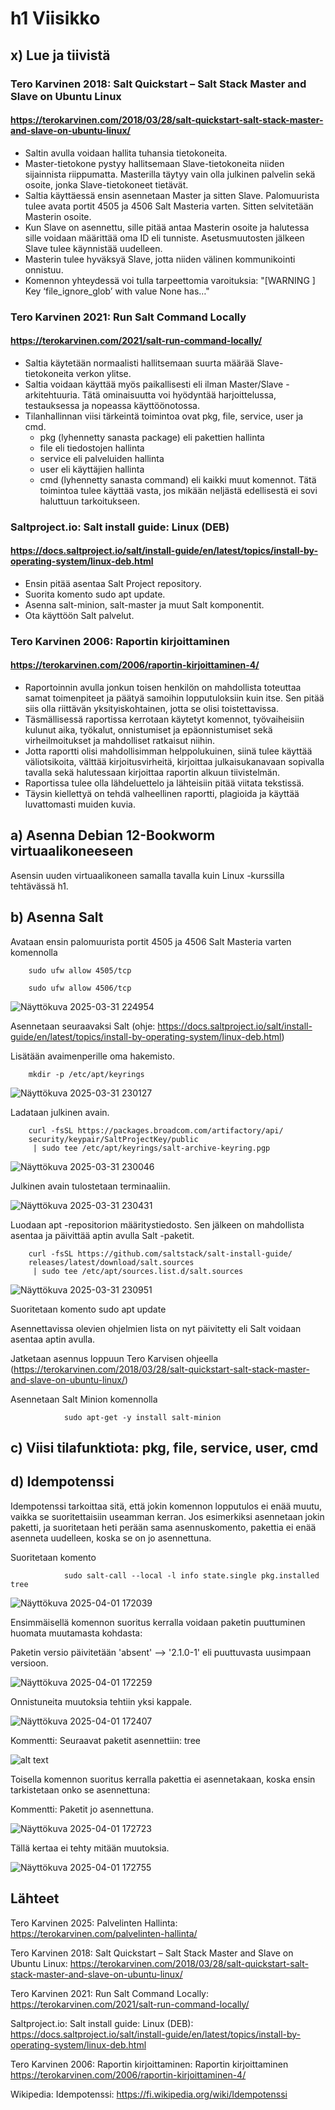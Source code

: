 # h1 Viisikko

## x) Lue ja tiivistä

### Tero Karvinen 2018: Salt Quickstart – Salt Stack Master and Slave on Ubuntu Linux

#### https://terokarvinen.com/2018/03/28/salt-quickstart-salt-stack-master-and-slave-on-ubuntu-linux/

- Saltin avulla voidaan hallita tuhansia tietokoneita.
- Master-tietokone pystyy hallitsemaan Slave-tietokoneita niiden sijainnista riippumatta. Masterilla täytyy vain olla julkinen palvelin sekä osoite, jonka Slave-tietokoneet tietävät.
- Saltia käyttäessä ensin asennetaan Master ja sitten Slave. Palomuurista tulee avata portit 4505 ja 4506 Salt Masteria varten. Sitten selvitetään Masterin osoite.
- Kun Slave on asennettu, sille pitää antaa Masterin osoite ja halutessa sille voidaan määrittää oma ID eli tunniste. Asetusmuutosten jälkeen Slave tulee käynnistää uudelleen.
- Masterin tulee hyväksyä Slave, jotta niiden välinen kommunikointi onnistuu.
- Komennon yhteydessä voi tulla tarpeettomia varoituksia: "[WARNING ] Key ‘file_ignore_glob’ with value None has…"

### Tero Karvinen 2021: Run Salt Command Locally

#### https://terokarvinen.com/2021/salt-run-command-locally/

- Saltia käytetään normaalisti hallitsemaan suurta määrää Slave-tietokoneita verkon ylitse.
- Saltia voidaan käyttää myös paikallisesti eli ilman Master/Slave -arkitehtuuria. Tätä ominaisuutta voi hyödyntää harjoittelussa, testauksessa ja nopeassa käyttöönotossa.
- Tilanhallinnan viisi tärkeintä toimintoa ovat pkg, file, service, user ja cmd.
    - pkg (lyhennetty sanasta package) eli pakettien hallinta
    - file eli tiedostojen hallinta
    - service eli palveluiden hallinta
    - user eli käyttäjien hallinta
    - cmd (lyhennetty sanasta command) eli kaikki muut komennot. Tätä toimintoa tulee käyttää vasta, jos mikään neljästä edellisestä ei sovi haluttuun tarkoitukseen.

### Saltproject.io: Salt install guide: Linux (DEB)

#### https://docs.saltproject.io/salt/install-guide/en/latest/topics/install-by-operating-system/linux-deb.html

- Ensin pitää asentaa Salt Project repository.
- Suorita komento sudo apt update.
- Asenna salt-minion, salt-master ja muut Salt komponentit.
- Ota käyttöön Salt palvelut.

### Tero Karvinen 2006: Raportin kirjoittaminen

#### https://terokarvinen.com/2006/raportin-kirjoittaminen-4/

- Raportoinnin avulla jonkun toisen henkilön on mahdollista toteuttaa samat toimenpiteet ja päätyä samoihin lopputuloksiin kuin itse. Sen pitää siis olla riittävän yksityiskohtainen, jotta se olisi toistettavissa.
- Täsmällisessä raportissa kerrotaan käytetyt komennot, työvaiheisiin kulunut aika, työkalut, onnistumiset ja epäonnistumiset sekä virheilmoitukset ja mahdolliset ratkaisut niihin.
- Jotta raportti olisi mahdollisimman helppolukuinen, siinä tulee käyttää väliotsikoita, välttää kirjoitusvirheitä, kirjoittaa julkaisukanavaan sopivalla tavalla sekä halutessaan kirjoittaa raportin alkuun tiivistelmän.
- Raportissa tulee olla lähdeluettelo ja lähteisiin pitää viitata tekstissä.
- Täysin kiellettyä on tehdä valheellinen raportti, plagioida ja käyttää luvattomasti muiden kuvia.

## a) Asenna Debian 12-Bookworm virtuaalikoneeseen

Asensin uuden virtuaalikoneen samalla tavalla kuin Linux -kurssilla tehtävässä h1.

## b) Asenna Salt

Avataan ensin palomuurista portit 4505 ja 4506 Salt Masteria varten komennolla

        sudo ufw allow 4505/tcp

        sudo ufw allow 4506/tcp

![Näyttökuva 2025-03-31 224954](https://github.com/user-attachments/assets/4034d9af-5765-407e-ae59-d09276828687)


Asennetaan seuraavaksi Salt (ohje: https://docs.saltproject.io/salt/install-guide/en/latest/topics/install-by-operating-system/linux-deb.html)

Lisätään avaimenperille oma hakemisto.

        mkdir -p /etc/apt/keyrings

![Näyttökuva 2025-03-31 230127](https://github.com/user-attachments/assets/25d76397-6650-408b-b128-3903052cfad6)


Ladataan julkinen avain.

        curl -fsSL https://packages.broadcom.com/artifactory/api/
        security/keypair/SaltProjectKey/public
         | sudo tee /etc/apt/keyrings/salt-archive-keyring.pgp

![Näyttökuva 2025-03-31 230046](https://github.com/user-attachments/assets/88eca76c-de4f-4e37-8f8e-8ca668bcb59d)


Julkinen avain tulostetaan terminaaliin.

![Näyttökuva 2025-03-31 230431](https://github.com/user-attachments/assets/5393b8a2-0f61-4476-9150-c3abc6d8fa49)


Luodaan apt -repositorion määritystiedosto. Sen jälkeen on mahdollista asentaa ja päivittää aptin avulla Salt -paketit.

        curl -fsSL https://github.com/saltstack/salt-install-guide/
        releases/latest/download/salt.sources
         | sudo tee /etc/apt/sources.list.d/salt.sources

![Näyttökuva 2025-03-31 230951](https://github.com/user-attachments/assets/b44b205a-a05c-4621-aacd-98f6bf243921)

Suoritetaan komento
        sudo apt update

Asennettavissa olevien ohjelmien lista on nyt päivitetty eli Salt voidaan asentaa aptin avulla.

Jatketaan asennus loppuun Tero Karvisen ohjeella (https://terokarvinen.com/2018/03/28/salt-quickstart-salt-stack-master-and-slave-on-ubuntu-linux/)

Asennetaan Salt Minion komennolla

                sudo apt-get -y install salt-minion


## c) Viisi tilafunktiota: pkg, file, service, user, cmd



## d) Idempotenssi

Idempotenssi tarkoittaa sitä, että jokin komennon lopputulos ei enää muutu, vaikka se suoritettaisiin useamman kerran. Jos esimerkiksi asennetaan jokin paketti, ja suoritetaan heti perään sama asennuskomento, pakettia ei enää asenneta uudelleen, koska se on jo asennettuna.

Suoritetaan komento

                sudo salt-call --local -l info state.single pkg.installed tree      

![Näyttökuva 2025-04-01 172039](https://github.com/user-attachments/assets/0f2e8a10-f051-4ffa-8e4d-799119f3d3a6)


Ensimmäisellä komennon suoritus kerralla voidaan paketin puuttuminen huomata muutamasta kohdasta:

Paketin versio päivitetään 'absent' --> '2.1.0-1' eli puuttuvasta uusimpaan versioon.

![Näyttökuva 2025-04-01 172259](https://github.com/user-attachments/assets/c0a26457-449f-4ec6-9dde-04459f84a03b)


Onnistuneita muutoksia tehtiin yksi kappale.

![Näyttökuva 2025-04-01 172407](https://github.com/user-attachments/assets/4335d0dd-428a-4330-8856-a5d77d64d173)


Kommentti: Seuraavat paketit asennettiin: tree

![alt text](image-17.png)

Toisella komennon suoritus kerralla pakettia ei asennetakaan, koska ensin tarkistetaan onko se asennettuna:

Kommentti: Paketit jo asennettuna.

![Näyttökuva 2025-04-01 172723](https://github.com/user-attachments/assets/c0b6dc83-e561-4c99-a131-3eb04f6b16f4)


Tällä kertaa ei tehty mitään muutoksia.

![Näyttökuva 2025-04-01 172755](https://github.com/user-attachments/assets/ac9868cf-c4e8-45fb-a05a-d0966168b875)


## Lähteet

Tero Karvinen 2025: Palvelinten Hallinta: https://terokarvinen.com/palvelinten-hallinta/

Tero Karvinen 2018: Salt Quickstart – Salt Stack Master and Slave on Ubuntu Linux: https://terokarvinen.com/2018/03/28/salt-quickstart-salt-stack-master-and-slave-on-ubuntu-linux/

Tero Karvinen 2021: Run Salt Command Locally: https://terokarvinen.com/2021/salt-run-command-locally/

Saltproject.io: Salt install guide: Linux (DEB): https://docs.saltproject.io/salt/install-guide/en/latest/topics/install-by-operating-system/linux-deb.html

Tero Karvinen 2006: Raportin kirjoittaminen: Raportin kirjoittaminen https://terokarvinen.com/2006/raportin-kirjoittaminen-4/

Wikipedia: Idempotenssi: https://fi.wikipedia.org/wiki/Idempotenssi
